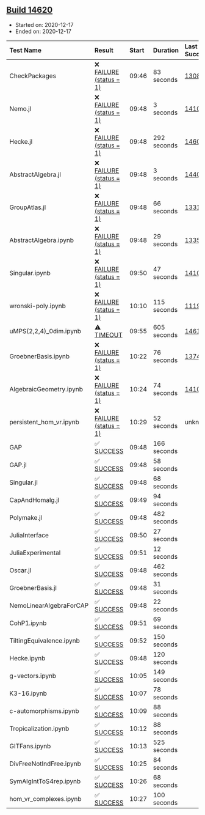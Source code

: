 ## [Build 14620](https://oscarci.mathematik.uni-kl.de/job/oscar/14620/)

* Started on: 2020-12-17
* Ended on: 2020-12-17

| Test Name    | Result | Start | Duration | Last Success | First Failure |
|:-------------|:-------|:------|:---------|:-------------|:--------------|
| CheckPackages | ❌ [FAILURE (status = 1)](https://oscarci.mathematik.uni-kl.de/job/oscar/14620/artifact/logs/build-14620/CheckPackages.log) | 09:46 | 83 seconds | [13085](https://oscarci.mathematik.uni-kl.de/job/oscar/13085/) | [13086](https://oscarci.mathematik.uni-kl.de/job/oscar/13086/) |
| Nemo.jl | ❌ [FAILURE (status = 1)](https://oscarci.mathematik.uni-kl.de/job/oscar/14620/artifact/logs/build-14620/Nemo.jl.log) | 09:48 | 3 seconds | [14101](https://oscarci.mathematik.uni-kl.de/job/oscar/14101/) | [14102](https://oscarci.mathematik.uni-kl.de/job/oscar/14102/) |
| Hecke.jl | ❌ [FAILURE (status = 1)](https://oscarci.mathematik.uni-kl.de/job/oscar/14620/artifact/logs/build-14620/Hecke.jl.log) | 09:48 | 292 seconds | [14608](https://oscarci.mathematik.uni-kl.de/job/oscar/14608/) | [14609](https://oscarci.mathematik.uni-kl.de/job/oscar/14609/) |
| AbstractAlgebra.jl | ❌ [FAILURE (status = 1)](https://oscarci.mathematik.uni-kl.de/job/oscar/14620/artifact/logs/build-14620/AbstractAlgebra.jl.log) | 09:48 | 3 seconds | [14405](https://oscarci.mathematik.uni-kl.de/job/oscar/14405/) | [14406](https://oscarci.mathematik.uni-kl.de/job/oscar/14406/) |
| GroupAtlas.jl | ❌ [FAILURE (status = 1)](https://oscarci.mathematik.uni-kl.de/job/oscar/14620/artifact/logs/build-14620/GroupAtlas.jl.log) | 09:48 | 66 seconds | [13311](https://oscarci.mathematik.uni-kl.de/job/oscar/13311/) | [13312](https://oscarci.mathematik.uni-kl.de/job/oscar/13312/) |
| AbstractAlgebra.ipynb | ❌ [FAILURE (status = 1)](https://oscarci.mathematik.uni-kl.de/job/oscar/14620/artifact/logs/build-14620/AbstractAlgebra.ipynb.log) | 09:48 | 29 seconds | [13355](https://oscarci.mathematik.uni-kl.de/job/oscar/13355/) | [13356](https://oscarci.mathematik.uni-kl.de/job/oscar/13356/) |
| Singular.ipynb | ❌ [FAILURE (status = 1)](https://oscarci.mathematik.uni-kl.de/job/oscar/14620/artifact/logs/build-14620/Singular.ipynb.log) | 09:50 | 47 seconds | [14101](https://oscarci.mathematik.uni-kl.de/job/oscar/14101/) | [14102](https://oscarci.mathematik.uni-kl.de/job/oscar/14102/) |
| wronski-poly.ipynb | ❌ [FAILURE (status = 1)](https://oscarci.mathematik.uni-kl.de/job/oscar/14620/artifact/logs/build-14620/wronski-poly.ipynb.log) | 10:10 | 115 seconds | [11192](https://oscarci.mathematik.uni-kl.de/job/oscar/11192/) | [11193](https://oscarci.mathematik.uni-kl.de/job/oscar/11193/) |
| uMPS(2,2,4)_0dim.ipynb | ⚠ [TIMEOUT](https://oscarci.mathematik.uni-kl.de/job/oscar/14620/artifact/logs/build-14620/uMPS-2-2-4-_0dim.ipynb.log) | 09:55 | 605 seconds | [14619](https://oscarci.mathematik.uni-kl.de/job/oscar/14619/) | [14620](https://oscarci.mathematik.uni-kl.de/job/oscar/14620/) |
| GroebnerBasis.ipynb | ❌ [FAILURE (status = 1)](https://oscarci.mathematik.uni-kl.de/job/oscar/14620/artifact/logs/build-14620/GroebnerBasis.ipynb.log) | 10:22 | 76 seconds | [13748](https://oscarci.mathematik.uni-kl.de/job/oscar/13748/) | [13749](https://oscarci.mathematik.uni-kl.de/job/oscar/13749/) |
| AlgebraicGeometry.ipynb | ❌ [FAILURE (status = 1)](https://oscarci.mathematik.uni-kl.de/job/oscar/14620/artifact/logs/build-14620/AlgebraicGeometry.ipynb.log) | 10:24 | 74 seconds | [14101](https://oscarci.mathematik.uni-kl.de/job/oscar/14101/) | [14102](https://oscarci.mathematik.uni-kl.de/job/oscar/14102/) |
| persistent_hom_vr.ipynb | ❌ [FAILURE (status = 1)](https://oscarci.mathematik.uni-kl.de/job/oscar/14620/artifact/logs/build-14620/persistent_hom_vr.ipynb.log) | 10:29 | 52 seconds | unknown | unknown |
| GAP | ✅ [SUCCESS](https://oscarci.mathematik.uni-kl.de/job/oscar/14620/artifact/logs/build-14620/GAP.log) | 09:48 | 166 seconds |  |  |
| GAP.jl | ✅ [SUCCESS](https://oscarci.mathematik.uni-kl.de/job/oscar/14620/artifact/logs/build-14620/GAP.jl.log) | 09:48 | 58 seconds |  |  |
| Singular.jl | ✅ [SUCCESS](https://oscarci.mathematik.uni-kl.de/job/oscar/14620/artifact/logs/build-14620/Singular.jl.log) | 09:48 | 68 seconds |  |  |
| CapAndHomalg.jl | ✅ [SUCCESS](https://oscarci.mathematik.uni-kl.de/job/oscar/14620/artifact/logs/build-14620/CapAndHomalg.jl.log) | 09:49 | 94 seconds |  |  |
| Polymake.jl | ✅ [SUCCESS](https://oscarci.mathematik.uni-kl.de/job/oscar/14620/artifact/logs/build-14620/Polymake.jl.log) | 09:48 | 482 seconds |  |  |
| JuliaInterface | ✅ [SUCCESS](https://oscarci.mathematik.uni-kl.de/job/oscar/14620/artifact/logs/build-14620/JuliaInterface.log) | 09:50 | 27 seconds |  |  |
| JuliaExperimental | ✅ [SUCCESS](https://oscarci.mathematik.uni-kl.de/job/oscar/14620/artifact/logs/build-14620/JuliaExperimental.log) | 09:51 | 12 seconds |  |  |
| Oscar.jl | ✅ [SUCCESS](https://oscarci.mathematik.uni-kl.de/job/oscar/14620/artifact/logs/build-14620/Oscar.jl.log) | 09:48 | 462 seconds |  |  |
| GroebnerBasis.jl | ✅ [SUCCESS](https://oscarci.mathematik.uni-kl.de/job/oscar/14620/artifact/logs/build-14620/GroebnerBasis.jl.log) | 09:48 | 31 seconds |  |  |
| NemoLinearAlgebraForCAP | ✅ [SUCCESS](https://oscarci.mathematik.uni-kl.de/job/oscar/14620/artifact/logs/build-14620/NemoLinearAlgebraForCAP.log) | 09:48 | 22 seconds |  |  |
| CohP1.ipynb | ✅ [SUCCESS](https://oscarci.mathematik.uni-kl.de/job/oscar/14620/artifact/logs/build-14620/CohP1.ipynb.log) | 09:51 | 69 seconds |  |  |
| TiltingEquivalence.ipynb | ✅ [SUCCESS](https://oscarci.mathematik.uni-kl.de/job/oscar/14620/artifact/logs/build-14620/TiltingEquivalence.ipynb.log) | 09:52 | 150 seconds |  |  |
| Hecke.ipynb | ✅ [SUCCESS](https://oscarci.mathematik.uni-kl.de/job/oscar/14620/artifact/logs/build-14620/Hecke.ipynb.log) | 09:48 | 120 seconds |  |  |
| g-vectors.ipynb | ✅ [SUCCESS](https://oscarci.mathematik.uni-kl.de/job/oscar/14620/artifact/logs/build-14620/g-vectors.ipynb.log) | 10:05 | 149 seconds |  |  |
| K3-16.ipynb | ✅ [SUCCESS](https://oscarci.mathematik.uni-kl.de/job/oscar/14620/artifact/logs/build-14620/K3-16.ipynb.log) | 10:07 | 78 seconds |  |  |
| c-automorphisms.ipynb | ✅ [SUCCESS](https://oscarci.mathematik.uni-kl.de/job/oscar/14620/artifact/logs/build-14620/c-automorphisms.ipynb.log) | 10:09 | 88 seconds |  |  |
| Tropicalization.ipynb | ✅ [SUCCESS](https://oscarci.mathematik.uni-kl.de/job/oscar/14620/artifact/logs/build-14620/Tropicalization.ipynb.log) | 10:12 | 88 seconds |  |  |
| GITFans.ipynb | ✅ [SUCCESS](https://oscarci.mathematik.uni-kl.de/job/oscar/14620/artifact/logs/build-14620/GITFans.ipynb.log) | 10:13 | 525 seconds |  |  |
| DivFreeNotIndFree.ipynb | ✅ [SUCCESS](https://oscarci.mathematik.uni-kl.de/job/oscar/14620/artifact/logs/build-14620/DivFreeNotIndFree.ipynb.log) | 10:25 | 84 seconds |  |  |
| SymAlgIntToS4rep.ipynb | ✅ [SUCCESS](https://oscarci.mathematik.uni-kl.de/job/oscar/14620/artifact/logs/build-14620/SymAlgIntToS4rep.ipynb.log) | 10:26 | 68 seconds |  |  |
| hom_vr_complexes.ipynb | ✅ [SUCCESS](https://oscarci.mathematik.uni-kl.de/job/oscar/14620/artifact/logs/build-14620/hom_vr_complexes.ipynb.log) | 10:27 | 100 seconds |  |  |
